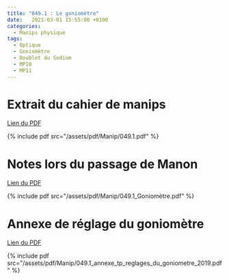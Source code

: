```yaml
---
title: "049.1 : Le goniomètre"
date:   2021-03-01 15:55:00 +0100
categories:
  - Manips physique
tags:
  - Optique
  - Goniomètre
  - Doublet du Sodium
  - MP10
  - MP11
---
```


# Extrait du cahier de manips

[Lien du PDF](/assets/pdf/Manip/049.1.pdf)

{% include pdf src="/assets/pdf/Manip/049.1.pdf" %}

# Notes lors du passage de Manon

[Lien du PDF](/assets/pdf/Manip/049.1_Goniomètre.pdf)

{% include pdf src="/assets/pdf/Manip/049.1_Goniomètre.pdf" %}

# Annexe de réglage du goniomètre

[Lien du PDF](/assets/pdf/Manip/049.1_annexe_tp_reglages_du_goniometre_2019.pdf)

{% include pdf src="/assets/pdf/Manip/049.1_annexe_tp_reglages_du_goniometre_2019.pdf" %}
